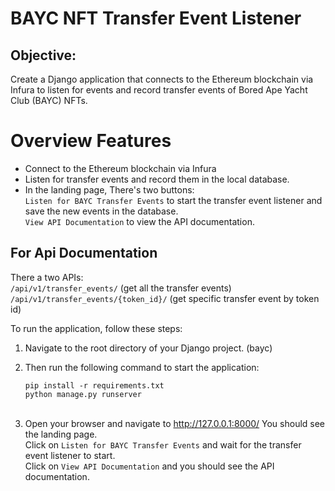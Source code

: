 # BAYC NFT Transfer Event Listener

## Objective:
Create a Django application that connects to the Ethereum blockchain via Infura to listen for events and record transfer events of Bored Ape Yacht Club (BAYC) NFTs.

# Overview Features
- Connect to the Ethereum blockchain via Infura
- Listen for transfer events and record them in the local database.
- In the landing page, There's two buttons: <br/>
   `Listen for BAYC Transfer Events` to start the transfer event listener and save the new events in the database. <br/>
   `View API Documentation` to view the API documentation.

## For Api Documentation
There a two APIs: <br/>
`/api/v1/transfer_events/` (get all the transfer events) <br/> 
`/api/v1/transfer_events/{token_id}/` (get specific transfer event by token id)

To run the application, follow these steps:
1. Navigate to the root directory of your Django project. (bayc)
2. Then run the following command to start the application: <br/>
  
    `pip install -r requirements.txt` <br/>
     `python manage.py runserver` <br/><br/>

3. Open your browser and navigate to http://127.0.0.1:8000/ 
   You should see the landing page. <br/>
   Click on `Listen for BAYC Transfer Events` and wait for the transfer event listener to start. <br/>
   Click on `View API Documentation` and you should see the API documentation.
